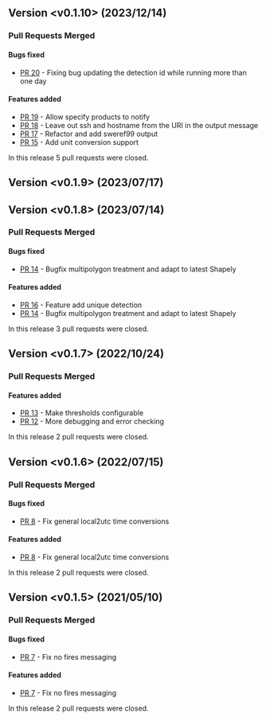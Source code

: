 ## Version <v0.1.10> (2023/12/14)

### Pull Requests Merged

#### Bugs fixed

* [PR 20](https://github.com/adybbroe/activefires-pp/pull/20) - Fixing bug updating the detection id while running more than one day

#### Features added

* [PR 19](https://github.com/adybbroe/activefires-pp/pull/19) - Allow specify products to notify
* [PR 18](https://github.com/adybbroe/activefires-pp/pull/18) - Leave out ssh and hostname from the URI in the output message
* [PR 17](https://github.com/adybbroe/activefires-pp/pull/17) - Refactor and add sweref99 output
* [PR 15](https://github.com/adybbroe/activefires-pp/pull/15) - Add unit conversion support

In this release 5 pull requests were closed.


## Version <v0.1.9> (2023/07/17)

## Version <v0.1.8> (2023/07/14)


### Pull Requests Merged

#### Bugs fixed

* [PR 14](https://github.com/adybbroe/activefires-pp/pull/14) - Bugfix multipolygon treatment and adapt to latest Shapely

#### Features added

* [PR 16](https://github.com/adybbroe/activefires-pp/pull/16) - Feature add unique detection
* [PR 14](https://github.com/adybbroe/activefires-pp/pull/14) - Bugfix multipolygon treatment and adapt to latest Shapely

In this release 3 pull requests were closed.


## Version <v0.1.7> (2022/10/24)


### Pull Requests Merged

#### Features added

* [PR 13](https://github.com/adybbroe/activefires-pp/pull/13) - Make thresholds configurable
* [PR 12](https://github.com/adybbroe/activefires-pp/pull/12) - More debugging and error checking

In this release 2 pull requests were closed.


## Version <v0.1.6> (2022/07/15)

### Pull Requests Merged

#### Bugs fixed

* [PR 8](https://github.com/adybbroe/activefires-pp/pull/8) - Fix general local2utc time conversions

#### Features added

* [PR 8](https://github.com/adybbroe/activefires-pp/pull/8) - Fix general local2utc time conversions

In this release 2 pull requests were closed.
## Version <v0.1.5> (2021/05/10)

### Pull Requests Merged

#### Bugs fixed

* [PR 7](https://github.com/adybbroe/activefires-pp/pull/7) - Fix no fires messaging

#### Features added

* [PR 7](https://github.com/adybbroe/activefires-pp/pull/7) - Fix no fires messaging

In this release 2 pull requests were closed.
